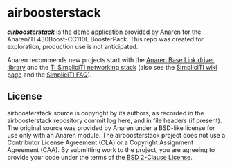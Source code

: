airboosterstack
============
***airboosterstack*** is the demo application provided by Anaren for the Anaren/TI 430Boost-CC110L BoosterPack. This repo was created for exploration, production use is not anticipated.

Anaren recommends new projects start with the [Anaren Base Link driver library](https://github.com/AnarenAIR/BaseLink) and the [TI SimpliciTI networking stack](http://www.ti.com/corp/docs/landing/simpliciTI/?keyMatch=simpliciTI&tisearch=Search-EN-Everything) (also see the [SimpliciTI wiki page](http://processors.wiki.ti.com/index.php/SimpliciTI) and the [SimpliciTI FAQ](http://processors.wiki.ti.com/index.php/SimpliciTI_FAQ)).

License
-----
airboosterstack source is copyright by its authors, as recorded in the airboosterstack repository commit log here, and in file headers (if present). The original source was provided by Anaren under a BSD-like license for use only with an Anaren module. The airboosterstack project does not use a Contributor License Agreement (CLA) or a Copyright Assignment Agreement (CAA). By submitting work to the project, you are agreeing to provide your code under the terms of the [BSD 2-Clause License](http://opensource.org/licenses/BSD-2-Clause).
